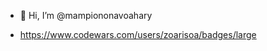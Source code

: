 - 👋 Hi, I’m @mampiononavoahary

- https://www.codewars.com/users/zoarisoa/badges/large

<!---
mampiononavoahary/mampiononavoahary is a ✨ special ✨ repository because its `README.md` (this file) appears on your GitHub profile.
You can click the Preview link to take a look at your changes.
--->
